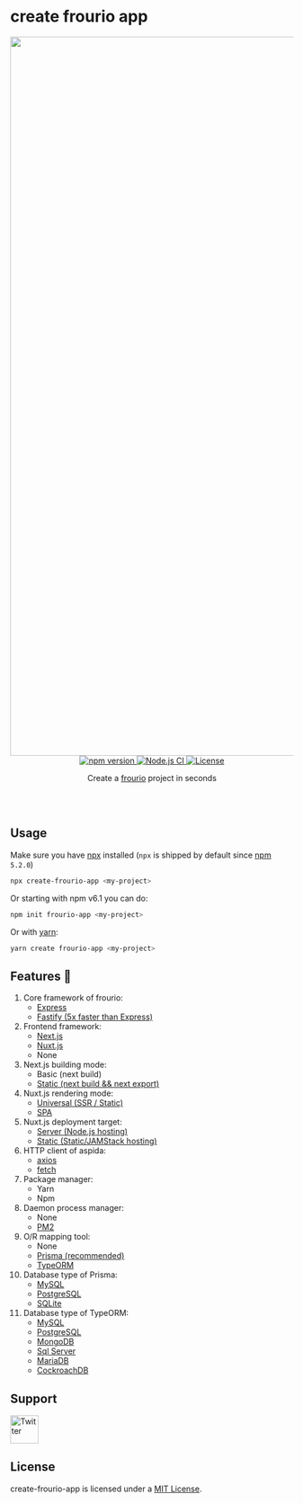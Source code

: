 # create frourio app

<div align="center">
  <img src="https://frouriojs.github.io/frourio/assets/images/ogp.png" width="1280" alt="frourio" />
</div>

<div align="center">
  <a href="https://www.npmjs.com/package/create-frourio-app">
    <img src="https://img.shields.io/npm/v/create-frourio-app" alt="npm version" />
  </a>
  <a href="https://github.com/frouriojs/create-frourio-app/actions?query=branch%3Amaster++">
    <img src="https://github.com/frouriojs/create-frourio-app/workflows/Node.js%20CI/badge.svg?branch=master" alt="Node.js CI" />
  </a>
  <a href="https://github.com/frouriojs/create-frourio-app/blob/master/LICENSE">
    <img src="https://img.shields.io/npm/l/create-frourio-app" alt="License" />
  </a>
</div>

<p align="center">Create a <a href="https://github.com/frouriojs/frourio">frourio</a> project in seconds</p>
<br />
<br />

## Usage

Make sure you have [npx](https://www.npmjs.com/package/npx) installed (`npx` is shipped by default since [npm](https://www.npmjs.com/get-npm) `5.2.0`)

```bash
npx create-frourio-app <my-project>
```

Or starting with npm v6.1 you can do:

```bash
npm init frourio-app <my-project>
```

Or with [yarn](https://yarnpkg.com/en/):

```bash
yarn create frourio-app <my-project>
```

## Features :tada:

1. Core framework of frourio:
   - [Express](https://expressjs.com/)
   - [Fastify (5x faster than Express)](https://www.fastify.io/)
1. Frontend framework:
   - [Next.js](https://nextjs.org/learn/excel/typescript)
   - [Nuxt.js](https://typescript.nuxtjs.org/)
   - None
1. Next.js building mode:
   - Basic (next build)
   - [Static (next build && next export)](https://nextjs.org/docs/advanced-features/static-html-export)
1. Nuxt.js rendering mode:
   - [Universal (SSR / Static)](https://nuxtjs.org/guide/#server-rendered-universal-ssr-)
   - [SPA](https://nuxtjs.org/guide/#single-page-applications-spa-)
1. Nuxt.js deployment target:
   - [Server (Node.js hosting)](https://nuxtjs.org/api/configuration-target)
   - [Static (Static/JAMStack hosting)](https://nuxtjs.org/api/configuration-target)
1. HTTP client of aspida:
   - [axios](https://github.com/axios/axios)
   - [fetch](https://developer.mozilla.org/en-US/docs/Web/API/Fetch_API)
1. Package manager:
   - Yarn
   - Npm
1. Daemon process manager:
   - None
   - [PM2](https://pm2.keymetrics.io/)
1. O/R mapping tool:
   - None
   - [Prisma (recommended)](https://www.prisma.io/)
   - [TypeORM](https://typeorm.io/)
1. Database type of Prisma:
   - [MySQL](https://www.mysql.com/)
   - [PostgreSQL](https://www.postgresql.org/)
   - [SQLite](https://www.sqlite.org/)
1. Database type of TypeORM:
   - [MySQL](https://www.mysql.com/)
   - [PostgreSQL](https://www.postgresql.org/)
   - [MongoDB](https://www.mongodb.com/)
   - [Sql Server](https://www.microsoft.com/en-us/sql-server)
   - [MariaDB](https://mariadb.com/)
   - [CockroachDB](https://www.cockroachlabs.com/)

## Support

<a href="https://twitter.com/solufa2020">
  <img src="https://aspida.github.io/aspida/assets/images/twitter.svg" width="50" alt="Twitter" />
</a>

## License

create-frourio-app is licensed under a [MIT License](https://github.com/frouriojs/create-frourio-app/blob/master/LICENSE).
